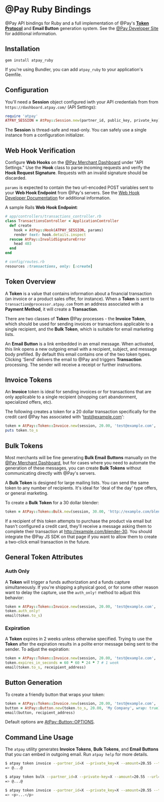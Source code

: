 # @Pay Ruby Bindings

@Pay API bindings for Ruby and a full implementation of @Pay's 
[**Token Protocol**](http://developer.atpay.com/v3/tokens/protocol/) and **Email Button** 
generation system. See the [@Pay Developer Site](http://developer.atpay.com/)
for additional information.

## Installation

  `gem install atpay_ruby`

If you're using Bundler, you can add `atpay_ruby` to your application's Gemfile.

## Configuration

You'll need a **Session** object configured iwth your API credentials from
from `https://dashboard.atpay.com/` (API Settings):

```ruby
require 'atpay'
ATPAY_SESSION = AtPay::Session.new(partner_id, public_key, private_key)
```

The **Session** is thread-safe and read-only. You can safely use a single instance from 
a configuration initializer.

## Web Hook Verification

Configure **Web Hooks** on the [@Pay Merchant Dashboard](https://dashboard.atpay.com)
under "API Settings." Use the **Hook** class to parse incoming requests and
verify the **Hook Request Signature**. Requests with an invalid signature should
be discarded.

`params` is expected to contain the two url-encoded POST variables sent to your 
**Web Hook Endpoint** from @Pay's servers. See the [Web Hook Developer
Documentation](http://developer.atpay.com/v3/hooks/) for additional information.

A sample Rails **Web Hook Endpoint**:

```ruby
# app/controllers/transactions_controller.rb
class TransactionsController < ApplicationController
  def create
    hook = AtPay::Hook(ATPAY_SESSION, params)
    render text: hook.details.inspect
  rescue AtPay::InvalidSignatureError
    head 403
  end
end

# config/routes.rb
resources :transactions, only: [:create]
```

## Token Overview

A **Token** is a value that contains information about a financial transaction (an invoice
or a product sales offer, for instance). When a **Token** is sent to
`transaction@processor.atpay.com` from an address associated with a **Payment Method**, 
it will create a **Transaction**.

There are two classes of **Token** @Pay processes - the **Invoice Token**, which should
be used for sending invoices or transactions applicable to a single
recipient, and the **Bulk Token**, which is suitable for email marketing lists.

An **Email Button** is a link embedded in an email message. When activated, this link
opens a new outgoing email with a recipient, subject, and message body
prefilled. By default this email contains one of the two token types. Clicking
'Send' delivers the email to @Pay and triggers **Transaction** processing. The sender will
receive a receipt or further instructions.

## Invoice Tokens

An **Invoice** token is ideal for sending invoices or for transactions that are
only applicable to a single recipient (shopping cart abandonment, specialized
offers, etc).

The following creates a token for a 20 dollar transaction specifically for the
credit card @Pay has associated with 'test@example.com':

```ruby
token = AtPay::Token::Invoice.new(session, 20.00, 'test@example.com', 'sku-123')
puts token.to_s
```

## Bulk Tokens

Most merchants will be fine generating **Bulk Email Buttons** manually on the [@Pay Merchant
Dashboard](https://dashboard.atpay.com), but for cases where you need to
automate the generation of these messages, you can create **Bulk Tokens** without
communicating directly with @Pay's servers.

A **Bulk Token** is designed for large mailing lists. You can send the same token
to any number of recipients. It's ideal for 'deal of the day' type offers, or
general marketing.

To create a **Bulk Token** for a 30 dollar blender:

```ruby
token = AtPay::Token::Bulk.new(session, 30.00, 'http://example.com/blender-30', 'blender-30')
```

If a recipient of this token attempts to purchase the product via email but
hasn't configured a credit card, they'll receive a message asking them to
complete their transaction at http://example.com/blender-30. You should
integrate the @Pay JS SDK on that page if you want to allow them to create
a two-click email transaction in the future.

## General Token Attributes

### Auth Only

A **Token** will trigger a funds authorization and a funds capture
simultaneously. If you're shipping a physical good, or for some other reason
want to delay the capture, use the `auth_only!` method to adjust this behavior:

```ruby
token = AtPay::Token::Invoice.new(session, 20.00, 'test@example.com', 'sku-123')
token.auth_only!
email(token.to_s)
```

### Expiration

A **Token** expires in 2 weeks unless otherwise specified. Trying to use the **Token**
after the expiration results in a polite error message being sent to the sender.
To adjust the expiration:

```ruby
token = AtPay::Token::Invoice.new(session, 20.00, 'test@example.com', 'sku-123')
token.expires_in_seconds = 60 * 60 * 24 * 7 # 1 week
email(token.to_s, receipient_address)
 ``` 

## Button Generation

To create a friendly button that wraps your token:

```ruby
token = AtPay::Token::Invoice.new(session, 20.00, 'test@example.com', 'sku-123')
button = AtPay::Button.new(token.to_s, 20.00, 'My Company', wrap: true).render
email(button, recipient_address)
```

Default options are [AtPay::Button::OPTIONS](lib/atpay/button.rb).


## Command Line Usage

The `atpay` utility generates **Invoice Tokens**, **Bulk Tokens**, and **Email Buttons**
that you can embed in outgoing email. Run `atpay help` for more details. 

```bash
$ atpay token invoice --partner_id=X --private_key=X --amount=20.55 --target=test@example.com --user-data=sku-123
=> @...@

$ atpay token bulk --partner_id=X --private-key=X --amount=20.55 --url="http://example.com/product"
=> @...@

$ atpay token invoice --partner_id=X --private_key=X --amount=20.55 --target=test@example.com --user-data=sku-123 | atpay button generic --amount=20.55 --merchant="Mom's"
=> <p>...</p>
```
